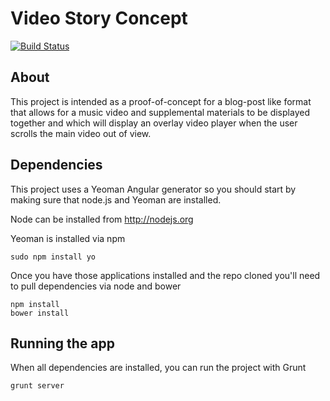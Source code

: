 # Video Story Concept

[![Build Status](https://travis-ci.org/lwndev/video-story-concept.png)](https://travis-ci.org/lwndev/video-story-concept.png)

## About

This project is intended as a proof-of-concept for a blog-post like format that allows for a music video and supplemental materials to be displayed together and which will display an overlay video player when the user scrolls the main video out of view.

## Dependencies

This project uses a Yeoman Angular generator so you should start by making sure that node.js and Yeoman are installed.

Node can be installed from http://nodejs.org

Yeoman is installed via npm
    
    sudo npm install yo

Once you have those applications installed and the repo cloned you'll need to pull dependencies via node and bower

    npm install
    bower install

## Running the app
    
When all dependencies are installed, you can run the project with Grunt

    grunt server

